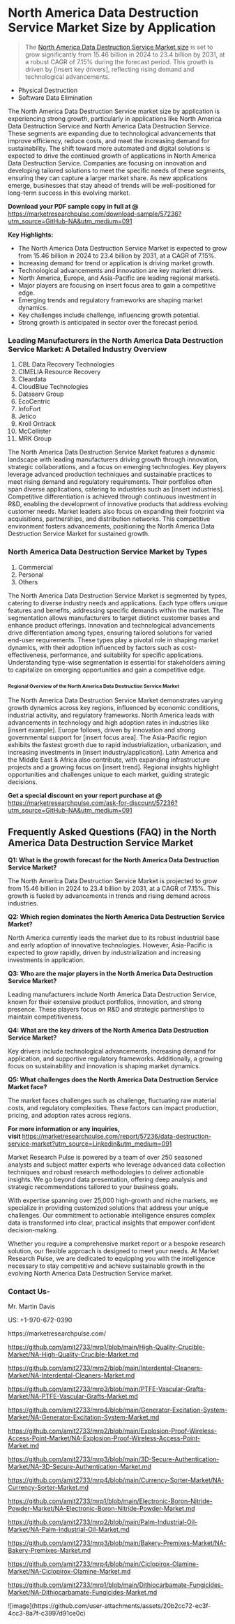 <h1>North America Data Destruction Service Market&nbsp;Size by Application</h1><blockquote><p>The <a href="https://marketresearchpulse.com/download-sample/57236?utm_source=GitHub-NA&amp;utm_medium=091">North America Data Destruction Service Market size</a> is set to grow significantly from 15.46 billion in 2024 to 23.4 billion by 2031, at a robust CAGR of 7.15% during the forecast period. This growth is driven by [insert key drivers], reflecting rising demand and technological advancements.</p></blockquote><ul><li>Physical Destruction<li> Software Data Elimination</li></ul><p>The North America Data Destruction Service market size by application is experiencing strong growth, particularly in applications like North America Data Destruction Service and North America Data Destruction Service. These segments are expanding due to technological advancements that improve efficiency, reduce costs, and meet the increasing demand for sustainability. The shift toward more automated and digital solutions is expected to drive the continued growth of applications in North America Data Destruction Service. Companies are focusing on innovation and developing tailored solutions to meet the specific needs of these segments, ensuring they can capture a larger market share. As new applications emerge, businesses that stay ahead of trends will be well-positioned for long-term success in this evolving market.</p><p><strong>Download your PDF sample copy in full at @ </strong><a href="https://marketresearchpulse.com/download-sample/57236?utm_source=GitHub-NA&amp;utm_medium=091">https://marketresearchpulse.com/download-sample/57236?utm_source=GitHub-NA&amp;utm_medium=091</a></p><p><strong>Key Highlights: </strong></p><ul><li>The North America Data Destruction Service Market is expected to grow from 15.46 billion in 2024 to 23.4 billion by 2031, at a CAGR of 7.15%.</li><li>Increasing demand for trend or application is driving market growth.</li><li>Technological advancements and innovation are key market drivers.</li><li>North America, Europe, and Asia-Pacific are leading regional markets.</li><li>Major players are focusing on insert focus area to gain a competitive edge.</li><li>Emerging trends and regulatory frameworks are shaping market dynamics.</li><li>Key challenges include challenge, influencing growth potential.</li><li>Strong growth is anticipated in sector over the forecast period.</li></ul><h3>Leading Manufacturers in the North America Data Destruction Service Market: A Detailed Industry Overview</h3><ol><li>CBL Data Recovery Technologies</li><li>CIMELIA Resource Recovery</li><li>Cleardata</li><li>CloudBlue Technologies</li><li>Dataserv Group</li><li>EcoCentric</li><li>InfoFort</li><li>Jetico</li><li>Kroll Ontrack</li><li>McCollister</li><li>MRK Group</li></ol><div class="flex max-w-full flex-col flex-grow"><div class="min-h-8 text-message flex w-full flex-col items-end gap-2 whitespace-normal break-words [.text-message+&amp;]:mt-5" dir="auto" data-message-author-role="assistant" data-message-id="fd8432e4-4910-450d-b182-61b7bfb0a01f" data-message-model-slug="gpt-4o"><div class="flex w-full flex-col gap-1 empty:hidden first:pt-[3px]"><div class="markdown prose w-full break-words dark:prose-invert light"><p>The North America Data Destruction Service Market features a dynamic landscape with leading manufacturers driving growth through innovation, strategic collaborations, and a focus on emerging technologies. Key players leverage advanced production techniques and sustainable practices to meet rising demand and regulatory requirements. Their portfolios often span diverse applications, catering to industries such as [insert industries]. Competitive differentiation is achieved through continuous investment in R&amp;D, enabling the development of innovative products that address evolving customer needs. Market leaders also focus on expanding their footprint via acquisitions, partnerships, and distribution networks. This competitive environment fosters advancements, positioning the North America Data Destruction Service Market for sustained growth.</p></div></div></div></div><h3>North America Data Destruction Service Market by Types</h3><ol><li>Commercial<li> Personal<li> Others</li></ol><div class="flex max-w-full flex-col flex-grow"><div class="min-h-8 text-message flex w-full flex-col items-end gap-2 whitespace-normal break-words [.text-message+&amp;]:mt-5" dir="auto" data-message-author-role="assistant" data-message-id="084470be-0bb7-4664-bddf-5156b4f41249" data-message-model-slug="gpt-4o-mini"><div class="flex w-full flex-col gap-1 empty:hidden first:pt-[3px]"><div class="markdown prose w-full break-words dark:prose-invert light"><p>The North America Data Destruction Service Market is segmented by types, catering to diverse industry needs and applications. Each type offers unique features and benefits, addressing specific demands within the market. The segmentation allows manufacturers to target distinct customer bases and enhance product offerings. Innovation and technological advancements drive differentiation among types, ensuring tailored solutions for varied end-user requirements. These types play a pivotal role in shaping market dynamics, with their adoption influenced by factors such as cost-effectiveness, performance, and suitability for specific applications. Understanding type-wise segmentation is essential for stakeholders aiming to capitalize on emerging opportunities and gain a competitive edge.</p></div></div></div></div><h3><span style="font-size: 11px;">Regional Overview of the North America Data Destruction Service Market</span></h3><div class="flex max-w-full flex-col flex-grow"><div class="min-h-8 text-message flex w-full flex-col items-end gap-2 whitespace-normal break-words [.text-message+&amp;]:mt-5" dir="auto" data-message-author-role="assistant" data-message-id="e9038762-ce64-4e30-91c9-9bd413514231" data-message-model-slug="gpt-4o-mini"><div class="flex w-full flex-col gap-1 empty:hidden first:pt-[3px]"><div class="markdown prose w-full break-words dark:prose-invert light"><p>The North America Data Destruction Service Market demonstrates varying growth dynamics across key regions, influenced by economic conditions, industrial activity, and regulatory frameworks. North America leads with advancements in technology and high adoption rates in industries like [insert example]. Europe follows, driven by innovation and strong governmental support for [insert focus area]. The Asia-Pacific region exhibits the fastest growth due to rapid industrialization, urbanization, and increasing investments in [insert industry/application]. Latin America and the Middle East &amp; Africa also contribute, with expanding infrastructure projects and a growing focus on [insert trend]. Regional insights highlight opportunities and challenges unique to each market, guiding strategic decisions.</p></div></div></div></div><p><strong>Get a special discount on your report purchase at @ </strong><a href="https://marketresearchpulse.com/ask-for-discount/57236?utm_source=GitHub-NA&amp;utm_medium=091">https://marketresearchpulse.com/ask-for-discount/57236?utm_source=GitHub-NA&amp;utm_medium=091</a></p><h2>Frequently Asked Questions (FAQ) in the North America Data Destruction Service Market</h2><p><strong>Q1: What is the growth forecast for the North America Data Destruction Service Market?</strong></p><p>The North America Data Destruction Service Market is projected to grow from 15.46 billion in 2024 to 23.4 billion by 2031, at a CAGR of 7.15%. This growth is fueled by advancements in trends and rising demand across industries.</p><p><strong>Q2: Which region dominates the North America Data Destruction Service Market?</strong></p><p>North America currently leads the market due to its robust industrial base and early adoption of innovative technologies. However, Asia-Pacific is expected to grow rapidly, driven by industrialization and increasing investments in application.</p><p><strong>Q3: Who are the major players in the North America Data Destruction Service Market?</strong></p><p>Leading manufacturers include North America Data Destruction Service, known for their extensive product portfolios, innovation, and strong presence. These players focus on R&amp;D and strategic partnerships to maintain competitiveness.</p><p><strong>Q4: What are the key drivers of the North America Data Destruction Service Market?</strong></p><p>Key drivers include technological advancements, increasing demand for application, and supportive regulatory frameworks. Additionally, a growing focus on sustainability and innovation is shaping market dynamics.</p><p><strong>Q5: What challenges does the North America Data Destruction Service Market face?</strong></p><p>The market faces challenges such as challenge, fluctuating raw material costs, and regulatory complexities. These factors can impact production, pricing, and adoption rates across regions.</p><p><strong>For more information or any inquiries, visit&nbsp;</strong><a href="https://marketresearchpulse.com/report/57236/data-destruction-service-market?utm_source=Linkedin&utm_medium=091">https://marketresearchpulse.com/report/57236/data-destruction-service-market?utm_source=Linkedin&utm_medium=091</a></p><p>Market Research Pulse is powered by a team of over 250 seasoned analysts and subject matter experts who leverage advanced data collection techniques and robust research methodologies to deliver actionable insights. We go beyond data presentation, offering deep analysis and strategic recommendations tailored to your business goals.</p><p>With expertise spanning over 25,000 high-growth and niche markets, we specialize in providing customized solutions that address your unique challenges. Our commitment to actionable intelligence ensures complex data is transformed into clear, practical insights that empower confident decision-making.</p><p>Whether you require a comprehensive market report or a bespoke research solution, our flexible approach is designed to meet your needs. At Market Research Pulse, we are dedicated to equipping you with the intelligence necessary to stay competitive and achieve sustainable growth in the evolving North America Data Destruction Service market.</p><h3><strong>Contact Us-</strong></h3><p>Mr. Martin Davis</p><p>US: +1-970-672-0390</p><p>https://marketresearchpulse.com/</p><p><a href="https://github.com/amit2733/mrp1/blob/main/High-Quality-Crucible-Market/NA-High-Quality-Crucible-Market.md">https://github.com/amit2733/mrp1/blob/main/High-Quality-Crucible-Market/NA-High-Quality-Crucible-Market.md</a></p><p><a href="https://github.com/amit2733/mrp2/blob/main/Interdental-Cleaners-Market/NA-Interdental-Cleaners-Market.md">https://github.com/amit2733/mrp2/blob/main/Interdental-Cleaners-Market/NA-Interdental-Cleaners-Market.md</a></p><p><a href="https://github.com/amit2733/mrp3/blob/main/PTFE-Vascular-Grafts-Market/NA-PTFE-Vascular-Grafts-Market.md">https://github.com/amit2733/mrp3/blob/main/PTFE-Vascular-Grafts-Market/NA-PTFE-Vascular-Grafts-Market.md</a></p><p><a href="https://github.com/amit2733/mrp4/blob/main/Generator-Excitation-System-Market/NA-Generator-Excitation-System-Market.md">https://github.com/amit2733/mrp4/blob/main/Generator-Excitation-System-Market/NA-Generator-Excitation-System-Market.md</a></p><p><a href="https://github.com/amit2733/mrp2/blob/main/Explosion-Proof-Wireless-Access-Point-Market/NA-Explosion-Proof-Wireless-Access-Point-Market.md">https://github.com/amit2733/mrp2/blob/main/Explosion-Proof-Wireless-Access-Point-Market/NA-Explosion-Proof-Wireless-Access-Point-Market.md</a></p><p><a href="https://github.com/amit2733/mrp3/blob/main/3D-Secure-Authentication-Market/NA-3D-Secure-Authentication-Market.md">https://github.com/amit2733/mrp3/blob/main/3D-Secure-Authentication-Market/NA-3D-Secure-Authentication-Market.md</a></p><p><a href="https://github.com/amit2733/mrp4/blob/main/Currency-Sorter-Market/NA-Currency-Sorter-Market.md">https://github.com/amit2733/mrp4/blob/main/Currency-Sorter-Market/NA-Currency-Sorter-Market.md</a></p><p><a href="https://github.com/amit2733/mrp1/blob/main/Electronic-Boron-Nitride-Powder-Market/NA-Electronic-Boron-Nitride-Powder-Market.md">https://github.com/amit2733/mrp1/blob/main/Electronic-Boron-Nitride-Powder-Market/NA-Electronic-Boron-Nitride-Powder-Market.md</a></p><p><a href="https://github.com/amit2733/mrp2/blob/main/Palm-Industrial-Oil-Market/NA-Palm-Industrial-Oil-Market.md">https://github.com/amit2733/mrp2/blob/main/Palm-Industrial-Oil-Market/NA-Palm-Industrial-Oil-Market.md</a></p><p><a href="https://github.com/amit2733/mrp3/blob/main/Bakery-Premixes-Market/NA-Bakery-Premixes-Market.md">https://github.com/amit2733/mrp3/blob/main/Bakery-Premixes-Market/NA-Bakery-Premixes-Market.md</a></p><p><a href="https://github.com/amit2733/mrp4/blob/main/Ciclopirox-Olamine-Market/NA-Ciclopirox-Olamine-Market.md">https://github.com/amit2733/mrp4/blob/main/Ciclopirox-Olamine-Market/NA-Ciclopirox-Olamine-Market.md</a></p><p><a href="https://github.com/amit2733/mrp1/blob/main/Dithiocarbamate-Fungicides-Market/NA-Dithiocarbamate-Fungicides-Market.md">https://github.com/amit2733/mrp1/blob/main/Dithiocarbamate-Fungicides-Market/NA-Dithiocarbamate-Fungicides-Market.md</a></p>
![image](https://github.com/user-attachments/assets/20b2cc72-ec3f-4cc3-8a7f-c3997d91ce0c)
